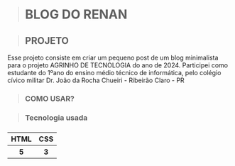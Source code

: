 > <h1>BLOG DO RENAN</h1>

> <h2> PROJETO
</h2>
<p>
  Esse projeto consiste em criar um pequeno post de um blog minimalista para o projeto <mark">AGRINHO DE TECNOLOGIA</mark> do ano de 2024. Participei como estudante do 1ºano do ensino médio técnico de informática, pelo colégio cívico militar Dr. João da Rocha Chueiri - Ribeirão Claro - PR
</p>

> <h3>COMO USAR?</h3>

> <h3>Tecnologia usada<h3>
<table>
  <tr>
    <th>
      HTML
    </th>
     <th>
      CSS
    </th>
  </tr>
    <tr>
       <th>
      5
    </th>
     <th>
      3
    </th>
  </tr>

  
  

  
</table>
